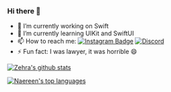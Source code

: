 ### Hi there 👋


- 🔭 I’m currently working on Swift
- 🌱 I’m currently learning UIKit and SwiftUI
- 📫 How to reach me: [![Instagram Badge](https://img.shields.io/badge/-Instagram-C13584?style=flat-quare&labelColor=C13584&logo=instagram&logoColor=white&link=link)](https://www.instagram.com/zehraunalcoskun/) [![Discord](https://badgen.net/badge/icon/discord?icon=discord&label)](https://discord.gg/zehra#9965)
- ⚡ Fun fact: I was lawyer, it was horrible 😄



[![Zehra's github stats](https://github-readme-stats.vercel.app/api?username=zehraCoskun&theme=blue-green)](https://github.com/zehraCoskun/github-readme-stats)

[![Naereen's top languages](https://github-readme-stats.vercel.app/api/top-langs/?username=zehraCoskun&theme=blue-green)](https://github.com/anuraghazra/github-readme-stats)
